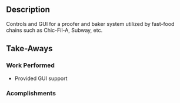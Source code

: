 ## Description
Controls and GUI for a proofer and baker system utilized by fast-food chains such as Chic-Fil-A, Subway, etc.

## Take-Aways
### Work Performed
* Provided GUI support

### Acomplishments
